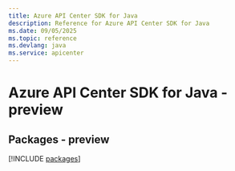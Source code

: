 ```yaml
---
title: Azure API Center SDK for Java
description: Reference for Azure API Center SDK for Java
ms.date: 09/05/2025
ms.topic: reference
ms.devlang: java
ms.service: apicenter
---
```

# Azure API Center SDK for Java - preview
## Packages - preview
[!INCLUDE [packages](api-center-index.md)]